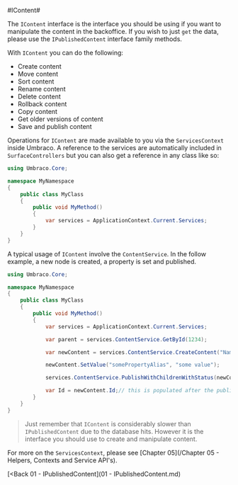 #IContent#

The `IContent` interface is the interface you should be using if you want to manipulate the content in the backoffice.  If you wish to just `get` the data, please use the `IPublishedContent` interface family methods.

With `IContent` you can do the following:

* Create content
* Move content
* Sort content
* Rename content
* Delete content
* Rollback content
* Copy content
* Get older versions of content
* Save and publish content

Operations for `IContent` are made available to you via the `ServicesContext` inside Umbraco.  A reference to the services are automatically included in `SurfaceControllers` but you can also get a reference in any class like so:

```c#
using Umbraco.Core;

namespace MyNamespace
{
    public class MyClass
    {
        public void MyMethod()
        {
            var services = ApplicationContext.Current.Services;
        }
    }
}
```

A typical usage of `IContent` involve the `ContentService`.  In the follow example, a new node is created, a property is set and published.

```c#
using Umbraco.Core;

namespace MyNamespace
{
    public class MyClass
    {
        public void MyMethod()
        {
            var services = ApplicationContext.Current.Services;

            var parent = services.ContentService.GetById(1234);

            var newContent = services.ContentService.CreateContent("Name of content", parent, "MyDocumentTypeAlias");

            newContent.SetValue("somePropertyAlias", "some value");

            services.ContentService.PublishWithChildrenWithStatus(newContent);

            var Id = newContent.Id;// this is populated after the publish
        }
    }
}
```

>Just remember that `IContent` is considerably slower than `IPublishedContent` due to the database hits.  However it is the interface you should use to create and manipulate content.

For more on the `ServicesContext`, please see [Chapter 05](/Chapter 05 - Helpers, Contexts and Service API's).

[<Back 01 - IPublishedContent](01 - IPublishedContent.md)
